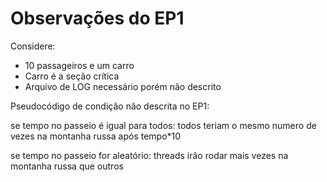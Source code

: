 # Observações do EP1

Considere:
* 10 passageiros e um carro 
* Carro é a seção crítica
* Arquivo de LOG necessário porém não descrito

Pseudocódigo de condição não descrita no EP1:

se tempo no passeio é igual para todos:
	todos teriam o mesmo numero de vezes na montanha russa após tempo*10

se tempo no passeio for aleatório:
	threads irão rodar mais vezes na montanha russa que outros
